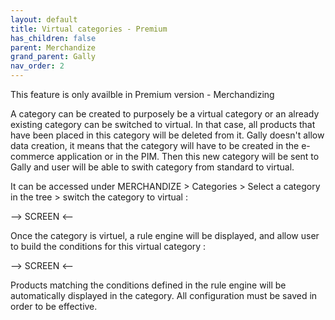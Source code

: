 ```yaml
---
layout: default
title: Virtual categories - Premium
has_children: false
parent: Merchandize
grand_parent: Gally
nav_order: 2
---
```


This feature is only availble in Premium version - Merchandizing

A category can be created to purposely be a virtual category or an already existing category can be switched to virtual. In that case, all products that have been placed in this category will be deleted from it.
Gally doesn't allow data creation, it means that the category will have to be created in the e-commerce application or in the PIM. Then this new category will be sent to Gally and user will be able to swith category from standard to virtual.

It can be accessed under MERCHANDIZE > Categories > Select a category in the tree > switch the category to virtual : 

--> SCREEN <--

Once the category is virtuel, a rule engine will be displayed, and allow user to build the conditions for this virtual category :

--> SCREEN <--

Products matching the conditions defined in the rule engine will be automatically displayed in the category.
All configuration must be saved in order to be effective.
